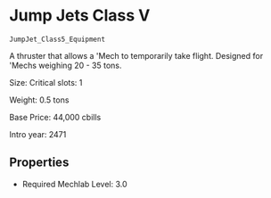 # Jump Jets Class V

`JumpJet_Class5_Equipment`

A thruster that allows a 'Mech to temporarily take flight.  Designed for 'Mechs weighing 20 - 35 tons.

Size: Critical slots: 1

Weight: 0.5 tons

Base Price: 44,000 cbills

Intro year: 2471

## Properties
* Required Mechlab Level: 3.0 
